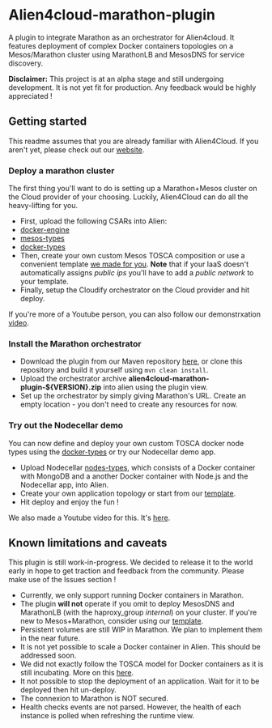 # Alien4cloud-marathon-plugin

A plugin to integrate Marathon as an orchestrator for Alien4cloud. It features deployment of complex Docker containers topologies on a Mesos/Marathon cluster using MarathonLB and MesosDNS for service discovery.

**Disclaimer:** This project is at an alpha stage and still undergoing development. It is not yet fit for production. Any feedback would be highly appreciated !

## Getting started

This readme assumes that you are already familiar with Alien4Cloud. If you aren't yet, please check out our [website](http://alien4cloud.github.io).

### Deploy a marathon cluster

The first thing you'll want to do is setting up a Marathon+Mesos cluster on the Cloud provider of your choosing. Luckily, Alien4Cloud can do all the heavy-lifting for you.
- First, upload the following CSARs into Alien:
 - [docker-engine](https://github.com/alien4cloud/samples/tree/master/docker-engine)
 - [mesos-types](https://github.com/alien4cloud/mesos-tosca-blueprints)
 - [docker-types](https://github.com/alien4cloud/docker-tosca-types)
- Then, create your own custom Mesos TOSCA composition or use a convenient template [we made for you](https://github.com/alien4cloud/mesos-tosca-blueprints/blob/master/alien-templates/marathon-template.yml).
**Note** that if your IaaS doesn't automatically assigns *public ips* you'll have to add a *public network* to your template.
- Finally, setup the Cloudify orchestrator on the Cloud provider and hit deploy.

If you're more of a Youtube person, you can also follow our demonstrxation [video](https://youtu.be/IoOzf7wwCnM).

### Install the Marathon orchestrator

- Download the plugin from our Maven repository [here](https://fastconnect.org/maven/content/repositories/opensource/alien4cloud/alien4cloud-marathon-plugin/1.3.0-SM2/alien4cloud-marathon-plugin-1.3.0-SM2.zip), or clone this repository and build it yourself using `mvn clean install`.
- Upload the orchestrator archive **alien4cloud-marathon-plugin-${VERSION}.zip** into alien using the plugin view.
- Set up the orchestrator by simply giving Marathon's URL.
Create an empty location - you don't need to create any resources for now.

### Try out the Nodecellar demo

You can now define and deploy your own custom TOSCA docker node types using the [docker-types](https://github.com/alien4cloud/docker-tosca-types) or try our Nodecellar demo app.

- Upload Nodecellar [nodes-types](https://github.com/alien4cloud/docker-tosca-types/blob/master/examples/nodecellar_types_sample.yml), which consists of a Docker container with MongoDB and a another Docker container with Node.js and the Nodecellar app, into Alien.
- Create your own application topology or start from our [template](https://github.com/alien4cloud/docker-tosca-types/examples/nodecellar_template.yml).
- Hit deploy and enjoy the fun !

We also made a Youtube video for this. It's [here](https://www.youtube.com/watch?v=kXrNanNMkhU).

## Known limitations and caveats

This plugin is still work-in-progress. We decided to release it to the world early in hope to get traction and feedback from the community. Please make use of the Issues section !

- Currently, we only support running Docker containers in Marathon.
- The plugin **will not** operate if you omit to deploy MesosDNS and MarathonLB (with the haproxy_group *internal*) on your cluster. If you're new to Mesos+Marathon, consider using our [template]((https://github.com/alien4cloud/mesos-tosca-blueprints/blob/master/alien-templates/marathon-template.yml)).
- Persistent volumes are still WIP in Marathon. We plan to implement them in the near future.
- It is not yet possible to scale a Docker container in Alien. This should be addressed soon.
- We did not exactly follow the TOSCA model for Docker containers as it is still incubating. More on this [here](https://github.com/alien4cloud/docker-tosca-types).
- It not possible to stop the deployment of an application. Wait for it to be deployed then hit un-deploy.
- The connexion to Marathon is NOT secured.
- Health checks events are not parsed. However, the health of each instance is polled when refreshing the runtime view.

